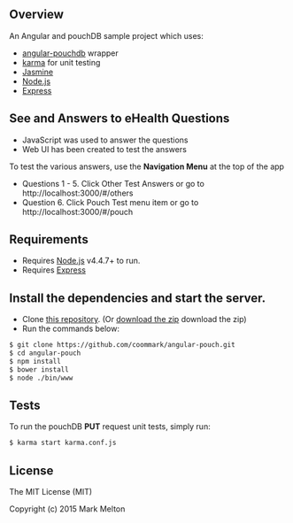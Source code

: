 ## Overview

An Angular and pouchDB sample project which uses:

- [angular-pouchdb](https://github.com/angular-pouchdb/angular-pouchdb) wrapper 
- [karma](https://github.com/karma-runner/karma) for unit testing
- [Jasmine](https://github.com/jasmine/jasmine)
- [Node.js](https://nodejs.org/)
- [Express](https://expressjs.com/)

## See and Answers to eHealth Questions
 
 - JavaScript was used to answer the questions
 - Web UI has been created to test the answers

To test the various answers, use the **Navigation Menu** at the top of the app
 - Questions 1 - 5. Click Other Test Answers or go to http://localhost:3000/#/others
 - Question 6. Click Pouch Test menu item or go to http://localhost:3000/#/pouch 

## Requirements
- Requires [Node.js](https://nodejs.org/) v4.4.7+ to run.
- Requires [Express](https://expressjs.com/)


## Install the dependencies and start the server.

- Clone [this repository](https://github.com/coommark/angular-pouch). (Or [download the zip](https://github.com/coommark/angular-pouch/archive/master.zip) download the zip)
- Run the commands below:

```sh
$ git clone https://github.com/coommark/angular-pouch.git
$ cd angular-pouch
$ npm install
$ bower install
$ node ./bin/www
```

## Tests

To run the pouchDB **PUT** request unit tests, simply run:

```sh
$ karma start karma.conf.js
```

## License

The MIT License (MIT)

Copyright (c) 2015 Mark Melton
